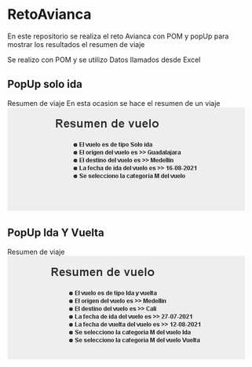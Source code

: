 # RetoAvianca
En este repositorio se realiza el reto Avianca con POM y popUp para mostrar los resultados el resumen de viaje

Se realizo con POM 
y se utilizo Datos llamados desde Excel
## PopUp solo ida
Resumen de viaje
En esta ocasion se hace el resumen de un viaje 
![](/SoloIda.png)


## PopUp Ida Y Vuelta
Resumen de viaje
![](/IdaYVuelta.png)